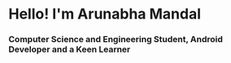 # Hello! I'm Arunabha Mandal
### Computer Science and Engineering Student, Android Developer and a Keen Learner
<!--[![Top Langs](https://github-readme-stats.vercel.app/api/top-langs/?username=arunabha-mandal-1&layout=donut)](https://github.com/anuraghazra/github-readme-stats)-->
<!--
**arunabha-mandal-1/arunabha-mandal-1** is a ✨ _special_ ✨ repository because its `README.md` (this file) appears on your GitHub profile.

Here are some ideas to get you started:

- 🔭 I’m currently working on ...
- 🌱 I’m currently learning ...
- 👯 I’m looking to collaborate on ...
- 🤔 I’m looking for help with ...
- 💬 Ask me about ...
- 📫 How to reach me: ...
- 😄 Pronouns: ...
- ⚡ Fun fact: ...
-->
